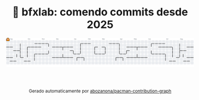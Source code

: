 <div align="center">
  <h1>👾 bfxlab: comendo commits desde 2025</h1>

  <picture>
    <source media="(prefers-color-scheme: dark)" srcset="https://raw.githubusercontent.com/bfxlab/bfxlab/output/pacman-contribution-graph-dark.svg">
    <source media="(prefers-color-scheme: light)" srcset="https://raw.githubusercontent.com/bfxlab/bfxlab/output/pacman-contribution-graph.svg">
    <img alt="Pac-Man comendo os quadrados do gráfico de contribuições" src="https://raw.githubusercontent.com/bfxlab/bfxlab/output/pacman-contribution-graph.svg">
  </picture>

  <br><br>
  <sub>Gerado automaticamente por <a href="https://github.com/abozanona/pacman-contribution-graph" target="_blank">abozanona/pacman-contribution-graph</a></sub>
</div>
